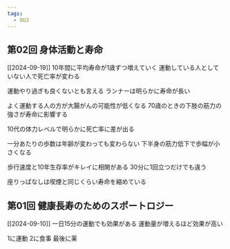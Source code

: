 ```yaml
---
tags:
  - OUJ
---
```

## 第02回 身体活動と寿命
[[2024-09-19]]
10年間に平均寿命が1歳ずつ増えていく
運動している人としていない人で死亡率が変わる

運動やり過ぎも良くないとも言える
ランナーは明らかに寿命が長い

よく運動する人の方が大腸がんの可能性が低くなる
70歳のときの下肢の筋力の強さが寿命に影響する

10代の体力レベルで明らかに死亡率に差が出る

一分あたりの歩数は年齢が変わっても変わらない
下半身の筋力低下で歩幅が小さくなる

歩行速度と10年生存率がキレイに相関がある
30分に1回立つだけでも違う

座りっぱなしは喫煙と同じくらい寿命を縮めている



## 第01回 健康長寿のためのスポートロジー
[[2024-09-10]]
一日15分の運動でも効果がある
運動量が増えるほど効果が高い

1に運動 2に食事 最後に薬
